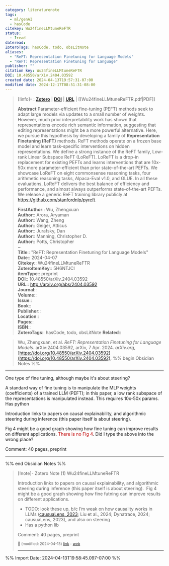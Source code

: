 ```yaml
---
category: literaturenote
tags:
  - ml/genAI
  - hasCode
citekey: Wu24fineLLMtuneReFTR
status:
  - ?read
dateread: 
ZoteroTags: hasCode, todo, obsLitNote
aliases:
  - "ReFT: Representation Finetuning for Language Models"
  - "ReFT: Representation Finetuning for Language"
publisher: ""
citation key: Wu24fineLLMtuneReFTR
DOI: 10.48550/arXiv.2404.03592
created date: 2024-04-13T19:57:31-07:00
modified date: 2024-12-17T08:51:31-08:00
---
```


> [!info]- : [**Zotero**](zotero://select/library/items/5H6NTJCI)  | [**DOI**](https://doi.org/10.48550/arXiv.2404.03592)  | [**URL**](http://arxiv.org/abs/2404.03592) | [[Wu24fineLLMtuneReFTR.pdf|PDF]]
>
> 
> **Abstract**
> Parameter-efficient fine-tuning (PEFT) methods seek to adapt large models via updates to a small number of weights. However, much prior interpretability work has shown that representations encode rich semantic information, suggesting that editing representations might be a more powerful alternative. Here, we pursue this hypothesis by developing a family of $\textbf{Representation Finetuning (ReFT)}$ methods. ReFT methods operate on a frozen base model and learn task-specific interventions on hidden representations. We define a strong instance of the ReFT family, Low-rank Linear Subspace ReFT (LoReFT). LoReFT is a drop-in replacement for existing PEFTs and learns interventions that are 10x-50x more parameter-efficient than prior state-of-the-art PEFTs. We showcase LoReFT on eight commonsense reasoning tasks, four arithmetic reasoning tasks, Alpaca-Eval v1.0, and GLUE. In all these evaluations, LoReFT delivers the best balance of efficiency and performance, and almost always outperforms state-of-the-art PEFTs. We release a generic ReFT training library publicly at https://github.com/stanfordnlp/pyreft.
> 
> 
> **FirstAuthor**:: Wu, Zhengxuan  
> **Author**:: Arora, Aryaman  
> **Author**:: Wang, Zheng  
> **Author**:: Geiger, Atticus  
> **Author**:: Jurafsky, Dan  
> **Author**:: Manning, Christopher D.  
> **Author**:: Potts, Christopher  
~    
> **Title**:: "ReFT: Representation Finetuning for Language Models"  
> **Date**:: 2024-04-07  
> **Citekey**:: Wu24fineLLMtuneReFTR  
> **ZoteroItemKey**:: 5H6NTJCI  
> **itemType**:: preprint  
> **DOI**:: 10.48550/arXiv.2404.03592  
> **URL**:: http://arxiv.org/abs/2404.03592  
> **Journal**::   
> **Volume**::   
> **Issue**::   
> **Book**::   
> **Publisher**::   
> **Location**::    
> **Pages**::   
> **ISBN**::   
> **ZoteroTags**:: hasCode, todo, obsLitNote
>**Related**:: 

> Wu, Zhengxuan, et al. _ReFT: Representation Finetuning for Language Models_. arXiv:2404.03592, arXiv, 7 Apr. 2024. _arXiv.org_, [https://doi.org/10.48550/arXiv.2404.03592](https://doi.org/10.48550/arXiv.2404.03592).
%% begin Obsidian Notes %%
___
One type of fine tuning, although maybe it's about steering?

A standard way of fine tuning is to manipulate the MLP weights (coefficients) of a trained LLM (PEFT); in this paper, a low rank subspace of the representations is manipulated instead.  This requires 10x-50x params. Has python

Introduction links to papers on causal explainability, and algorithmic steering during inference (this paper itself is about steering).  

Fig 4 might be a good graph showing how fine tuning can improve results on different applications. <span style="color:#c00000">There is no Fig 4</span>.  Did I type the above into the wrong place?

Comment: 40 pages, preprint
___
%% end Obsidian Notes %%

> [!note]- Zotero Note (1)
> Wu24fineLLMtuneReFTR
> 
> Introduction links to papers on causal explainability, and algorithmic steering during inference (this paper itself is about steering).  Fig 4 might be a good graph showing how fine futning can improve results on different applications.
> 
> - TODO: look these up, b/c I’m weak on how causality works in LLMs ([causuaLens, 2023](zotero://select/library/items/R5FX68SQ); Liu et al., 2024; Dynatrace, 2024; causuaLens, 2023), and also on steering
> - Has a python lib
> 
> Comment: 40 pages, preprint
> 
> <small>📝️ (modified: 2024-04-13) [link](zotero://select/library/items/2KLT66D3) - [web](http://zotero.org/users/60638/items/2KLT66D3)</small>
>  
> ---




%% Import Date: 2024-04-13T19:58:45.097-07:00 %%
